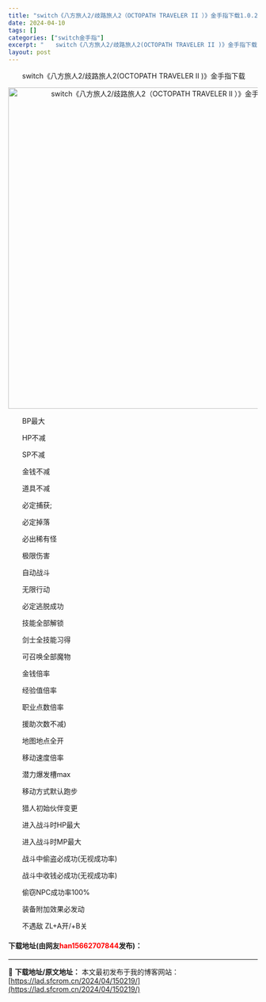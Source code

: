 ```yaml
---
title: "switch《八方旅人2/歧路旅人2（OCTOPATH TRAVELER II ）》金手指下载1.0.2"
date: 2024-04-10
tags: []
categories: ["switch金手指"]
excerpt: "　　switch《八方旅人2/歧路旅人2(OCTOPATH TRAVELER II )》金手指下载 　　BP最大 　　HP不减 　　SP不减 　　金钱不减 　　道具不减 　　必定捕获; 　　必定掉落 　　必出稀有怪 　　极限伤害 　　自动战斗 　　无限行动 　　必定逃脱成功 　　技能全部解锁 　　剑&hellip;"
layout: post
---
```


 <p>　　switch《八方旅人2/歧路旅人2(OCTOPATH TRAVELER II )》金手指下载</p> <p align="center"><img align="" border="0" src="https://lad.sfcrom.cn/wp-content/uploads/2024/04/20240409_6615ce8b82cb8.webp" width="649" alt="switch《八方旅人2/歧路旅人2（OCTOPATH TRAVELER II ）》金手指下载1.0.2" /></p> <p>　　BP最大</p> <p>　　HP不减</p> <p>　　SP不减</p> <p>　　金钱不减</p> <p>　　道具不减</p> <p>　　必定捕获;</p> <p>　　必定掉落</p> <p>　　必出稀有怪</p> <p>　　极限伤害</p> <p>　　自动战斗</p> <p>　　无限行动</p> <p>　　必定逃脱成功</p> <p>　　技能全部解锁</p> <p>　　剑士全技能习得</p> <p>　　可召唤全部魔物</p> <p>　　金钱倍率</p> <p>　　经验值倍率</p> <p>　　职业点数倍率</p> <p>　　援助次数不减)</p> <p>　　地图地点全开</p> <p>　　移动速度倍率</p> <p>　　潜力爆发槽max</p> <p>　　移动方式默认跑步</p> <p>　　猎人初始伙伴变更</p> <p>　　进入战斗时HP最大</p> <p>　　进入战斗时MP最大</p> <p>　　战斗中偷盗必成功(无视成功率)</p> <p>　　战斗中收钱必成功(无视成功率)</p> <p>　　偷窃NPC成功率100%</p> <p>　　装备附加效果必发动</p> <p>　　不遇敌 ZL+A开/+B关</p> <p><h4>下载地址(由网友<font color="red">han15662707844</font>发布)：</h4></p> 

---
📖 **下载地址/原文地址：** 本文最初发布于我的博客网站：[https://lad.sfcrom.cn/2024/04/150219/](https://lad.sfcrom.cn/2024/04/150219/)
